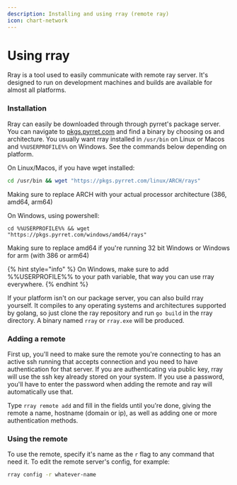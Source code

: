 ```yaml
---
description: Installing and using rray (remote ray)
icon: chart-network
---
```


# Using rray

Rray is a tool used to easily communicate with remote ray server. It's designed to run on development machines and builds are available for almost all platforms.&#x20;

### Installation

Rray can easily be downloaded through through pyrret's package server. You can navigate to [pkgs.pyrret.com](https://pkgs.pyrret.com/) and find a binary by choosing os and architecture. You usually want rray installed in `/usr/bin` on Linux or Macos and `%%USERPROFILE%%` on Windows. See the commands below depending on platform.

On Linux/Macos, if you have wget installed:

```bash
cd /usr/bin && wget "https://pkgs.pyrret.com/linux/ARCH/rays"
```

Making sure to replace ARCH with your actual processor architecture (386, amd64, arm64)

On Windows, using powershell:

```batch
cd %%USERPROFILE%% && wget "https://pkgs.pyrret.com/windows/amd64/rays"
```

Making sure to replace amd64 if you're running 32 bit Windows or Windows for arm (with 386 or arm64)

{% hint style="info" %}
On Windows, make sure to add %%USERPROFILE%% to your path variable, that way you can use rray everywhere.
{% endhint %}

If your platform isn't on our package server, you can also build rray yourself. It compiles to any operating systems and architectures supported by golang, so just clone the ray repository and run `go build` in the rray directory. A binary named `rray` or `rray.exe` will be produced.

### Adding a remote

First up, you'll need to make sure the remote you're connecting to has an active ssh running that accepts connection and you need to have authentication for that server. If you are authenticating via public key, rray will use the ssh key already stored on your system. If you use a password, you'll have to enter the password when adding the remote and ray will automatically use that.

Type `rray remote add`  and fill in the fields until you're done, giving the remote a name, hostname (domain or ip), as well as adding one or more authentication methods.

### Using the remote

To use the remote, specify it's name as the `r` flag to any command that need it. To edit the remote server's config, for example:

```bash
rray config -r whatever-name
```
